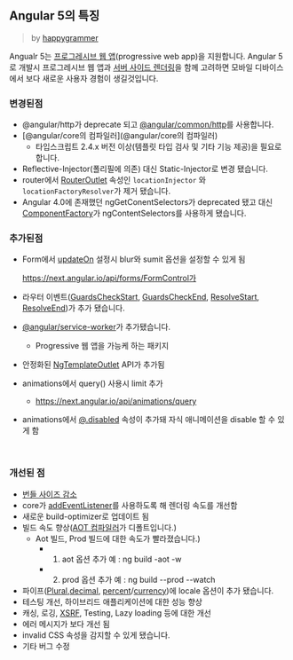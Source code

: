 ## Angular 5의 특징

> by [happygrammer](https://twitter.com/happygrammer)

Angualr 5는 [프로그레시브 웹 앱](https://developers.google.com/web/fundamentals/codelabs/your-first-pwapp/?hl=ko)(progressive web app)을 지원합니다. Angular 5로 개발시 프로그레시브 웹 앱과  [서버 사이드 렌더링](https://next.angular.io/guide/universal)을 함께 고려하면 모바일 디바이스에서 보다 새로운 사용자 경험이 생길것입니다.



### 변경된점

- @angular/http가 deprecate 되고 [@angular/common/http](https://next.angular.io/api/common/http/HttpClient)를 사용합니다.
- [@angular/core의 컴파일러](@angular/core의 컴파일러)
  - 타입스크립트 2.4.x 버전 이상(템플릿 타입 검사 및 기타 기능 제공)을 필요로 합니다.
- Reflective-Injector(폴리필에 의존) 대신 Static-Injector로 변경 됐습니다.
- router에서 [RouterOutlet](https://next.angular.io/api/router/RouterOutlet) 속성인 `locationInjector` 와 `locationFactoryResolver`가 제거 됐습니다.
- Angular 4.0에 존재했던 ngGetConentSelectors가 deprecated 됐고 대신 [ComponentFactory](https://next.angular.io/api/core/ComponentFactory)가 ngContentSelectors를 사용하게 됐습니다.



### 추가된점

- Form에서 [updateOn](https://next.angular.io/api/forms/FormControl) 설정시 blur와 sumit 옵션을 설정할 수 있게 됨

  https://next.angular.io/api/forms/FormControl가


- 라우터 이벤트([GuardsCheckStart](https://next.angular.io/api/router/GuardsCheckStart), [GuardsCheckEnd](https://next.angular.io/api/router/GuardsCheckEnd), [ResolveStart](https://next.angular.io/api/router/ResolveStart), [ResolveEnd](https://next.angular.io/api/router/ResolveEnd))가 추가 됐습니다.

- [@angular/service-worker](@angular/service-worker)가 추가됐습니다.

  - Progressive 웹 앱을 가능케 하는 패키지

- 안정화된 [NgTemplateOutlet](https://next.angular.io/api/common/NgTemplateOutlet) API가 추가됨

- animations에서 query() 사용시 limit 추가

  - https://next.angular.io/api/animations/query

- animations에서 [@.disabled](https://next.angular.io/api/animations/trigger) 속성이 추가돼 자식 애니메이션을 disable 할 수 있게 함

  ​

### 개선된 점

- [번들 사이즈 감소](https://next.angular.io/guide/webpack)
- core가 [addEventListener](https://github.com/angular/angular/commit/6279e50)를 사용하도록 해 렌더링 속도를 개선함
- 새로운 build-optimizer로 업데이트 됨
- 빌드 속도 향상([AOT 컴파일러](https://next.angular.io/guide/aot-compiler)가 디폴트입니다.)
  - Aot 빌드, Prod 빌드에 대한 속도가 빨라졌습니다.)
    - 1) aot 옵션 추가 예 : ng build -aot -w  
    - 2) prod 옵션 추가 예 : ng build --prod --watch
- 파이프([Plural](https://next.angular.io/api/common/I18nPluralPipe),[decimal](https://next.angular.io/api/common/DecimalPipe), [percent](https://next.angular.io/api/common/PercentPipe)/[currency](https://next.angular.io/api/common/CurrencyPipe))에 locale 옵션이 추가 됐습니다.
- 테스팅 개선, 하이브리드 애플리케이션에 대한 성능 향상
- 캐싱, 로깅, [XSRF](https://next.angular.io/api/http/XSRFStrategy), Testing, Lazy loading 등에 대한 개선
- 에러 메시지가 보다 개선 됨
- invalid CSS 속성을 감지할 수 있게 됐습니다.
- 기타 버그 수정